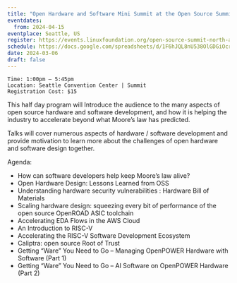 ```yaml
---
title: "Open Hardware and Software Mini Summit at the Open Source Summit North America"
eventdates:
  from: 2024-04-15
eventplace: Seattle, US
register: https://events.linuxfoundation.org/open-source-summit-north-america/register/
schedule: https://docs.google.com/spreadsheets/d/1F6hJQL8nU538OlGDGiOcrvSGuDMbCbK4R37qGrq5qSg/edit?usp=sharing
date: 2024-03-06
draft: false
---
```


```
Time: 1:00pm – 5:45pm
Location: Seattle Convention Center | Summit
Registration Cost: $15
```


This half day program will Introduce the audience to the many aspects of open source hardware and software development, and how it is helping the industry to accelerate beyond what Moore’s law has predicted.  


Talks will cover numerous aspects of hardware / software development and provide motivation to learn more about the challenges of open hardware and software design together.  


Agenda:

- How can software developers help keep Moore’s law alive?
- Open Hardware Design: Lessons Learned from OSS
- Understanding hardware security vulnerabilities : Hardware Bill of Materials
- Scaling hardware design: squeezing every bit of performance of the open source OpenROAD ASIC toolchain
- Accelerating EDA Flows in the AWS Cloud
- An Introduction to RISC-V
- Accelerating the RISC-V Software Development Ecosystem
- Caliptra: open source Root of Trust
- Getting “Ware” You Need to Go – Managing OpenPOWER Hardware with Software (Part 1)
- Getting “Ware” You Need to Go – AI Software on OpenPOWER Hardware (Part 2)

